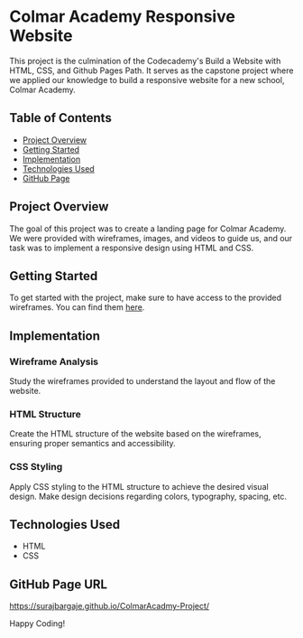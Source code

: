 # Colmar Academy Responsive Website

This project is the culmination of the Codecademy's Build a Website with HTML, CSS, and Github Pages Path. It serves as the capstone project where we applied our knowledge to build a responsive website for a new school, Colmar Academy.

## Table of Contents

- [Project Overview](#project-overview)
- [Getting Started](#getting-started)
- [Implementation](#implementation)
- [Technologies Used](#technologies-used)
- [GitHub Page](#github-page)

## Project Overview

The goal of this project was to create a landing page for Colmar Academy. We were provided with wireframes, images, and videos to guide us, and our task was to implement a responsive design using HTML and CSS.

## Getting Started

To get started with the project, make sure to have access to the provided wireframes. You can find them [here](https://content.codecademy.com/courses/freelance-1/capstone-2/colmar-academy-spec.png).

## Implementation

### Wireframe Analysis

Study the wireframes provided to understand the layout and flow of the website.

### HTML Structure

Create the HTML structure of the website based on the wireframes, ensuring proper semantics and accessibility.

### CSS Styling

Apply CSS styling to the HTML structure to achieve the desired visual design. Make design decisions regarding colors, typography, spacing, etc.

## Technologies Used

- HTML
- CSS

## GitHub Page URL

https://surajbargaje.github.io/ColmarAcadmy-Project/

Happy Coding!
